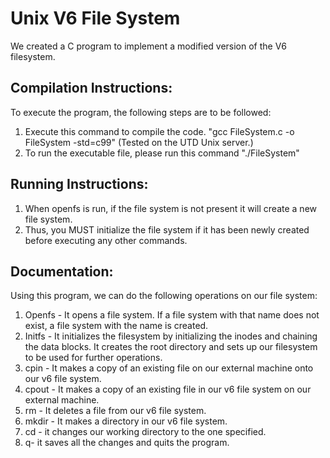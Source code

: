 # Unix V6 File System
We created a C program to implement a modified version of the V6 filesystem.

## Compilation Instructions:

To execute the program, the following steps are to be followed:
1) Execute this command to compile the code. "gcc FileSystem.c -o FileSystem -std=c99" (Tested on the UTD Unix server.)
2) To run the executable file, please run this command "./FileSystem"

## Running Instructions:

1) When openfs is run, if the file system is not present it will create a new file system.
2) Thus, you MUST initialize the file system if it has been newly created before executing any other commands.

## Documentation:

Using this program, we can do the following operations on our file system:

1) Openfs - It opens a file system. If a file system with that name does not exist, a file system with the name is created.
2) Initfs - It initializes the filesystem by initializing the inodes and chaining the data blocks. It creates the root directory and sets up our filesystem to be used for further operations.
3) cpin - It makes a copy of an existing file on our external machine onto our v6 file system.
4) cpout - It makes a copy of an existing file in our v6 file system on our external machine.
5) rm - It deletes a file from our v6 file system.
6) mkdir - It makes a directory in our v6 file system.
7) cd - it changes our working directory to the one specified.
8) q- it saves all the changes and quits the program.
